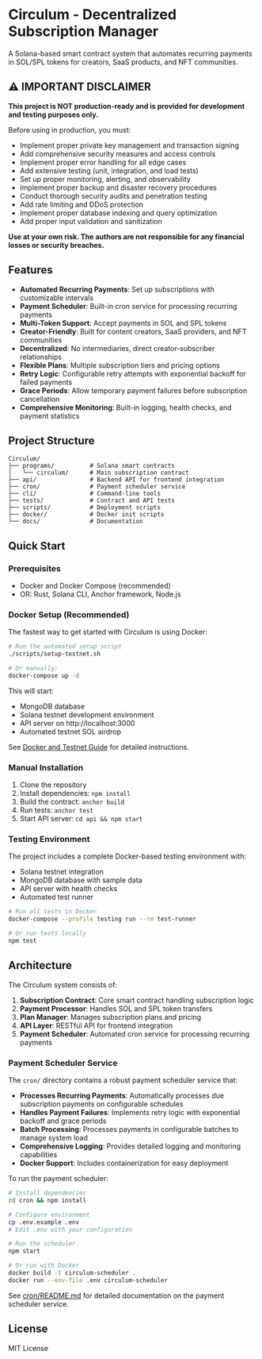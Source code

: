 # Circulum - Decentralized Subscription Manager

A Solana-based smart contract system that automates recurring payments in SOL/SPL tokens for creators, SaaS products, and NFT communities.

## ⚠️ IMPORTANT DISCLAIMER

**This project is NOT production-ready and is provided for development and testing purposes only.**

Before using in production, you must:
- Implement proper private key management and transaction signing
- Add comprehensive security measures and access controls
- Implement proper error handling for all edge cases
- Add extensive testing (unit, integration, and load tests)
- Set up proper monitoring, alerting, and observability
- Implement proper backup and disaster recovery procedures
- Conduct thorough security audits and penetration testing
- Add rate limiting and DDoS protection
- Implement proper database indexing and query optimization
- Add proper input validation and sanitization

**Use at your own risk. The authors are not responsible for any financial losses or security breaches.**

## Features

- **Automated Recurring Payments**: Set up subscriptions with customizable intervals
- **Payment Scheduler**: Built-in cron service for processing recurring payments
- **Multi-Token Support**: Accept payments in SOL and SPL tokens
- **Creator-Friendly**: Built for content creators, SaaS providers, and NFT communities
- **Decentralized**: No intermediaries, direct creator-subscriber relationships
- **Flexible Plans**: Multiple subscription tiers and pricing options
- **Retry Logic**: Configurable retry attempts with exponential backoff for failed payments
- **Grace Periods**: Allow temporary payment failures before subscription cancellation
- **Comprehensive Monitoring**: Built-in logging, health checks, and payment statistics

## Project Structure

```
Circulum/
├── programs/          # Solana smart contracts
│   └── circulum/      # Main subscription contract
├── api/               # Backend API for frontend integration
├── cron/              # Payment scheduler service
├── cli/               # Command-line tools
├── tests/             # Contract and API tests
├── scripts/           # Deployment scripts
├── docker/            # Docker init scripts
└── docs/              # Documentation
```

## Quick Start

### Prerequisites

- Docker and Docker Compose (recommended)
- OR: Rust, Solana CLI, Anchor framework, Node.js

### Docker Setup (Recommended)

The fastest way to get started with Circulum is using Docker:

```bash
# Run the automated setup script
./scripts/setup-testnet.sh

# Or manually:
docker-compose up -d
```

This will start:
- MongoDB database
- Solana testnet development environment
- API server on http://localhost:3000
- Automated testnet SOL airdrop

See [Docker and Testnet Guide](docs/DOCKER_TESTNET.md) for detailed instructions.

### Manual Installation

1. Clone the repository
2. Install dependencies: `npm install`
3. Build the contract: `anchor build`
4. Run tests: `anchor test`
5. Start API server: `cd api && npm start`

### Testing Environment

The project includes a complete Docker-based testing environment with:
- Solana testnet integration
- MongoDB database with sample data
- API server with health checks
- Automated test runner

```bash
# Run all tests in Docker
docker-compose --profile testing run --rm test-runner

# Or run tests locally
npm test
```

## Architecture

The Circulum system consists of:

1. **Subscription Contract**: Core smart contract handling subscription logic
2. **Payment Processor**: Handles SOL and SPL token transfers
3. **Plan Manager**: Manages subscription plans and pricing
4. **API Layer**: RESTful API for frontend integration
5. **Payment Scheduler**: Automated cron service for processing recurring payments

### Payment Scheduler Service

The `cron/` directory contains a robust payment scheduler service that:

- **Processes Recurring Payments**: Automatically processes due subscription payments on configurable schedules
- **Handles Payment Failures**: Implements retry logic with exponential backoff and grace periods
- **Batch Processing**: Processes payments in configurable batches to manage system load
- **Comprehensive Logging**: Provides detailed logging and monitoring capabilities
- **Docker Support**: Includes containerization for easy deployment

To run the payment scheduler:

```bash
# Install dependencies
cd cron && npm install

# Configure environment
cp .env.example .env
# Edit .env with your configuration

# Run the scheduler
npm start

# Or run with Docker
docker build -t circulum-scheduler .
docker run --env-file .env circulum-scheduler
```

See [cron/README.md](cron/README.md) for detailed documentation on the payment scheduler service.

## License

MIT License
